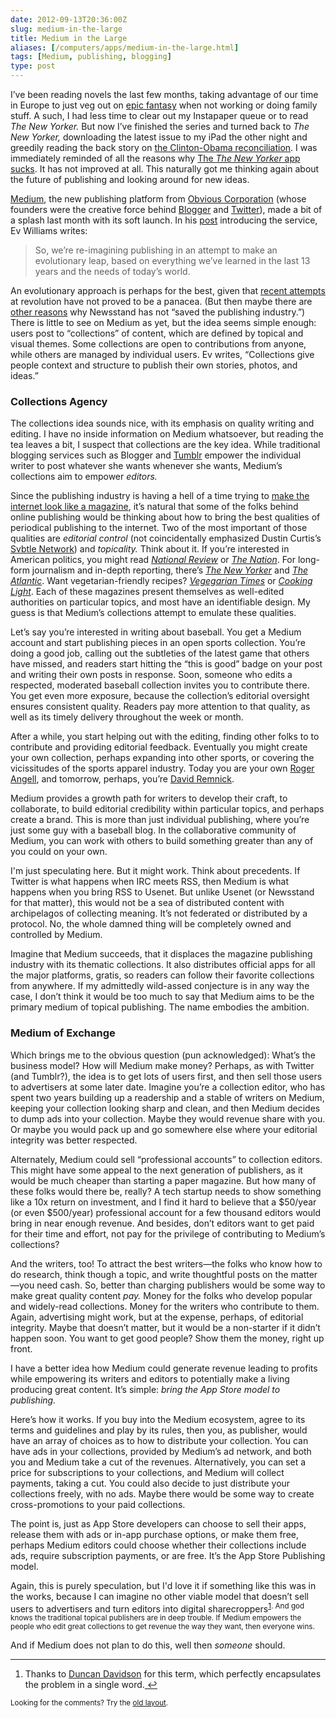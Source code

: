 ```yaml
--- 
date: 2012-09-13T20:36:00Z
slug: medium-in-the-large
title: Medium in the Large
aliases: [/computers/apps/medium-in-the-large.html]
tags: [Medium, publishing, blogging]
type: post
---
```


<p>I’ve been reading novels the last few months, taking advantage of our time in Europe to just veg out on <a href="https://en.wikipedia.org/wiki/A_Song_of_Ice_and_Fire">epic fantasy</a> when not working or doing family stuff. A such, I had less time to clear out my Instapaper queue or to read <em>The New Yorker.</em> But now I’ve finished the series and turned back to <em>The New Yorker,</em> downloading the latest issue to my iPad the other night and greedily reading the back story on <a href="http://www.newyorker.com/reporting/2012/09/10/120910fa_fact_lizza">the Clinton-Obama reconciliation</a>. I was immediately reminded of all the reasons why <a href="http://www.justatheory.com/computers/apps/conde-nast-ipad.html">The <em>The New Yorker</em> app sucks</a>. It has not improved at all. This naturally got me thinking again about the future of publishing and looking around for new ideas.</p>

<p><a href="https://medium.com/">Medium</a>, the new publishing platform from <a href="http://obvious.com/">Obvious Corporation</a> (whose founders were the creative force behind <a href="http://blogger.com/">Blogger</a> and <a href="https://twitter.com/">Twitter</a>), made a bit of a splash last month with its soft launch. In his <a href="https://medium.com/p/9e53ca408c48">post</a> introducing the service, Ev Williams writes:</p>

<blockquote>
  <p>So, we’re re-imagining publishing in an attempt to make an evolutionary leap, based on everything we’ve learned in the last 13 years and the needs of today’s world.</p>
</blockquote>

<p>An evolutionary approach is perhaps for the best, given that <a href="http://www.apple.com/ipad/from-the-app-store/newsstand.html">recent attempts</a> at revolution have not proved to be a panacea. (But then maybe there are <a href="http://www.justatheory.com/computers/apps/conde-nast-ipad.html">other reasons</a> why Newsstand has not “saved the publishing industry.”) There is little to see on Medium as yet, but the idea seems simple enough: users post to “collections” of content, which are defined by topical and visual themes. Some collections are open to contributions from anyone, while others are managed by individual users. Ev writes, “Collections give people context and structure to publish their own stories, photos, and ideas.”</p>

<h3 id="collectionsagency">Collections Agency</h3>

<p>The collections idea sounds nice, with its emphasis on quality writing and editing. I have no inside information on Medium whatsoever, but reading the tea leaves a bit, I suspect that collections are the key idea. While traditional blogging services such as Blogger and <a href="http://tumblr.com/">Tumblr</a> empower the individual writer to post whatever she wants whenever she wants, Medium’s collections aim to empower <em>editors.</em></p>

<p>Since the publishing industry is having a hell of a time trying to <a href="http://www.ftrain.com/wwic.html" title="“The Web Is a Customer Service Medium” by Paul Ford">make the internet look like a magazine</a>, it’s natural that some of the folks behind online publishing would be thinking about how to bring the best qualities of periodical publishing to the internet. Two of the most important of those qualities are <em>editorial control</em> (not coincidentally emphasized Dustin Curtis’s <a href="https://svbtle.com/">Svbtle Network</a>) and <em>topicality.</em> Think about it. If you’re interested in American politics, you might read <a href="http://www.nationalreview.com/"><em>National Review</em></a> or <a href="http://www.thenation.com"><em>The Nation</em></a>. For long-form journalism and in-depth reporting, there’s <a href="http://www.newyorker.com/"><em>The New Yorker</em></a> and <a href="http://www.theatlantic.com/"><em>The Atlantic</em></a>. Want vegetarian-friendly recipes? <a href="http://www.vegetariantimes.com/"><em>Vegegarian Times</em></a> or <a href="http://www.cookinglight.com/"><em>Cooking Light</em></a>. Each of these magazines present themselves as well-edited authorities on particular topics, and most have an identifiable design. My guess is that Medium’s collections attempt to emulate these qualities.</p>

<p>Let’s say you’re interested in writing about baseball. You get a Medium account and start publishing pieces in an open sports collection. You’re doing a good job, calling out the subtleties of the latest game that others have missed, and readers start hitting the “this is good” badge on your post and writing their own posts in response. Soon, someone who edits a respected, moderated baseball collection invites you to contribute there. You get even more exposure, because the collection’s editorial oversight ensures consistent quality. Readers pay more attention to that quality, as well as its timely delivery throughout the week or month.</p>

<p>After a while, you start helping out with the editing, finding other folks to to contribute and providing editorial feedback. Eventually you might create your own collection, perhaps expanding into other sports, or covering the vicissitudes of the sports apparel industry. Today you are your own <a href="https://en.wikipedia.org/wiki/Roger_Angell">Roger Angell</a>, and tomorrow, perhaps, you’re <a href="https://en.wikipedia.org/wiki/David_Remnick">David Remnick</a>.</p>

<p>Medium provides a growth path for writers to develop their craft, to collaborate, to build editorial credibility within particular topics, and perhaps create a brand. This is more than just individual publishing, where you’re just some guy with a baseball blog. In the collaborative community of Medium, you can work with others to build something greater than any of you could on your own.</p>

<p>I'm just speculating here. But it might work. Think about precedents. If Twitter is what happens when IRC meets RSS, then Medium is what happens when you bring RSS to Usenet. But unlike Usenet (or Newsstand for that matter), this would not be a sea of distributed content with archipelagos of collecting meaning. It’s not federated or distributed by a protocol. No, the whole damned thing will be completely owned and controlled by Medium.</p>

<p>Imagine that Medium succeeds, that it displaces the magazine publishing industry with its thematic collections. It also distributes official apps for all the major platforms, gratis, so readers can follow their favorite collections from anywhere. If my admittedly wild-assed conjecture is in any way the case, I don’t think it would be too much to say that Medium aims to be the primary medium of topical publishing. The name embodies the ambition.</p>

<h3 id="mediumofexchange">Medium of Exchange</h3>

<p>Which brings me to the obvious question (pun acknowledged): What’s the business model? How will Medium make money? Perhaps, as with Twitter (and Tumblr?), the idea is to get lots of users first, and then sell those users to advertisers at some later date. Imagine you’re a collection editor, who has spent two years building up a readership and a stable of writers on Medium, keeping your collection looking sharp and clean, and then Medium decides to dump ads into your collection. Maybe they would revenue share with you. Or maybe you would pack up and go somewhere else where your editorial integrity was better respected.</p>

<p>Alternately, Medium could sell “professional accounts” to collection editors. This might have some appeal to the next generation of publishers, as it would be much cheaper than starting a paper magazine. But how many of these folks would there be, really? A tech startup needs to show something like a 10x return on investment, and I find it hard to believe that a $50/year (or even $500/year) professional account for a few thousand editors would bring in near enough revenue. And besides, don’t editors want to get paid for their time and effort, not pay for the privilege of contributing to Medium’s collections?</p>

<p>And the writers, too! To attract the best writers—the folks who know how to do research, think though a topic, and write thoughtful posts on the matter—you need cash. So, better than charging publishers would be some way to make great quality content <em>pay.</em> Money for the folks who develop popular and widely-read collections. Money for the writers who contribute to them. Again, advertising might work, but at the expense, perhaps, of editorial integrity. Maybe that doesn’t matter, but it would be a non-starter if it didn’t happen soon. You want to get good people? Show them the money, right up front.</p>

<p>I have a better idea how Medium could generate revenue leading to profits while empowering its writers and editors to potentially make a living producing great content. It’s simple: <em>bring the App Store model to publishing.</em></p>

<p>Here’s how it works. If you buy into the Medium ecosystem, agree to its terms and guidelines and play by its rules, then you, as publisher, would have an array of choices as to how to distribute your collection. You can have ads in your collections, provided by Medium’s ad network, and both you and Medium take a cut of the revenues. Alternatively, you can set a price for subscriptions to your collections, and Medium will collect payments, taking a cut. You could also decide to just distribute your collections freely, with no ads. Maybe there would be some way to create cross-promotions to your paid collections.</p>

<p>The point is, just as App Store developers can choose to sell their apps, release them with ads or in-app purchase options, or make them free, perhaps Medium editors could choose whether their collections include ads, require subscription payments, or are free. It’s the App Store Publishing model.</p>

<p>Again, this is purely speculation, but I'd love it if something like this was in the works, because I can imagine no other viable model that doesn’t sell users to advertisers and turn editors into digital sharecroppers<sup class="footnote-ref" id="mediumref:duncan"><a href="#medium:duncan">1</a>. And god knows the traditional topical publishers are in deep trouble. If Medium empowers the people who edit great collections to get revenue the way they want, then everyone wins.</p>

<p>And if Medium does not plan to do this, well then <em>someone</em> should.</p>

<div class="footnotes">
<hr />
<ol>

<li id="medium:duncan"><p>Thanks to <a href="http://duncandavidson.com/">Duncan Davidson</a> for this term, which perfectly encapsulates the problem in a single word.<a href="#mediumref:duncan" class="reversefootnote">&#160;&#8617;</a></p></li>

</ol>
</div>

<p class="past"><small>Looking for the comments? Try the <a rel="nofollow" href="//past.justatheory.com/computers/apps/medium-in-the-large.html">old layout</a>.</small></p>


